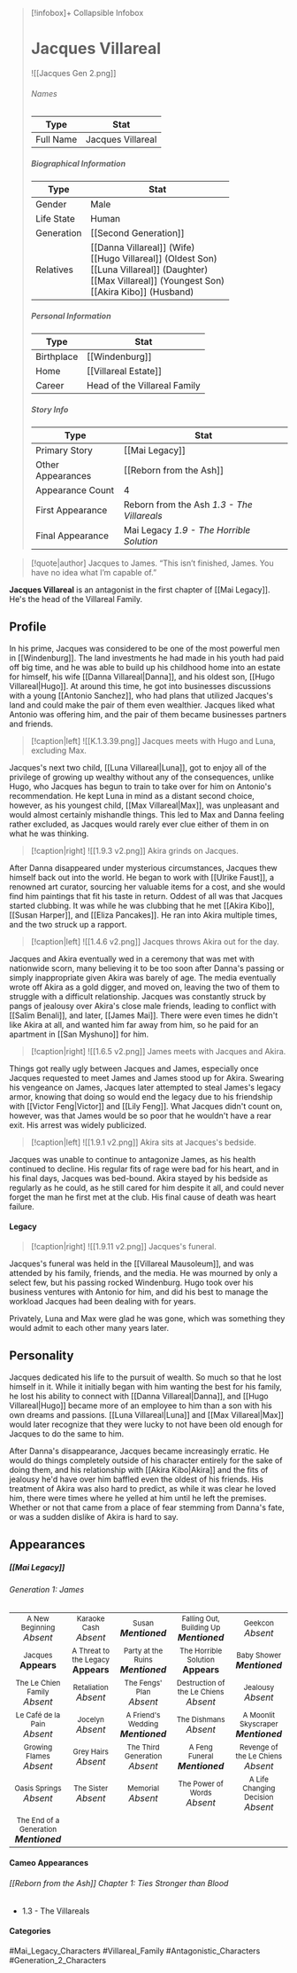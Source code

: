 > [!infobox]+ Collapsible Infobox
> # Jacques Villareal
> ![[Jacques Gen 2.png]] 
> ###### Names 
> | Type | Stat | 
> | ---- | ---- | 
> | Full Name | Jacques Villareal | 
>
> ##### Biographical Information
> | Type | Stat | 
> | ---- | ---- | 
> | Gender | Male | 
> | Life State | Human |
> | Generation | [[Second Generation]] |
> | Relatives |[[Danna Villareal]] (Wife)<br>[[Hugo Villareal]] (Oldest Son)<br>[[Luna Villareal]] (Daughter)<br>[[Max Villareal]] (Youngest Son)<br>[[Akira Kibo]] (Husband)
> 
> ##### Personal Information
> | Type | Stat | 
> | ---- | ---- | 
> | Birthplace |[[Windenburg]]| 
> | Home |[[Villareal Estate]]| 
> | Career | Head of the Villareal Family | 
> 
> ##### Story Info
> | Type | Stat | 
> | ---- | ---- | 
> | Primary Story | [[Mai Legacy]] | 
> | Other Appearances | [[Reborn from the Ash]] | 
> | Appearance Count | 4 | 
> | First Appearance | Reborn from the Ash *1.3 - The Villareals*
> | Final Appearance | Mai Legacy *1.9 - The Horrible Solution*

> [!quote|author] Jacques to James.
> “This isn’t finished, James. You have no idea what I’m capable of.”

**Jacques Villareal** is an antagonist in the first chapter of [[Mai Legacy]]. He's the head of the Villareal Family.

## Profile
In his prime, Jacques was considered to be one of the most powerful men in [[Windenburg]]. The land investments he had made in his youth had paid off big time, and he was able to build up his childhood home into an estate for himself, his wife [[Danna Villareal|Danna]], and his oldest son, [[Hugo Villareal|Hugo]]. At around this time, he got into businesses discussions with a young [[Antonio Sanchez]], who had plans that utilized Jacques's land and could make the pair of them even wealthier. Jacques liked what Antonio was offering him, and the pair of them became businesses partners and friends.

> [!caption|left]
> ![[K.1.3.39.png]] 
> Jacques meets with Hugo and Luna, excluding Max.

Jacques's next two child, [[Luna Villareal|Luna]], got to enjoy all of the privilege of growing up wealthy without any of the consequences, unlike Hugo, who Jacques has begun to train to take over for him on Antonio's recommendation. He kept Luna in mind as a distant second choice, however, as his youngest child, [[Max Villareal|Max]], was unpleasant and would almost certainly mishandle things. This led to Max and Danna feeling rather excluded, as Jacques would rarely ever clue either of them in on what he was thinking.

> [!caption|right]
> ![[1.9.3 v2.png]] 
> Akira grinds on Jacques.

After Danna disappeared under mysterious circumstances, Jacques thew himself back out into the world. He began to work with [[Ulrike Faust]], a renowned art curator, sourcing her valuable items for a cost, and she would find him paintings that fit his taste in return. Oddest of all was that Jacques started clubbing. It was while he was clubbing that he met [[Akira Kibo]], [[Susan Harper]], and [[Eliza Pancakes]]. He ran into Akira multiple times, and the two struck up a rapport.

> [!caption|left]
> ![[1.4.6 v2.png]] 
> Jacques throws Akira out for the day.

Jacques and Akira eventually wed in a ceremony that was met with nationwide scorn, many believing it to be too soon after Danna's passing or simply inappropriate given Akira was barely of age. The media eventually wrote off Akira as a gold digger, and moved on, leaving the two of them to struggle with a difficult relationship. Jacques was constantly struck by pangs of jealousy over Akira's close male friends, leading to conflict with [[Salim Benali]], and later, [[James Mai]]. There were even times he didn't like Akira at all, and wanted him far away from him, so he paid for an apartment in [[San Myshuno]] for him.

> [!caption|right]
> ![[1.6.5 v2.png]] 
> James meets with Jacques and Akira.

Things got really ugly between Jacques and James, especially once Jacques requested to meet James and James stood up for Akira. Swearing his vengeance on James, Jacques later attempted to steal James's legacy armor, knowing that doing so would end the legacy due to his friendship with [[Victor Feng|Victor]] and [[Lily Feng]]. What Jacques didn't count on, however, was that James would be so poor that he wouldn't have a rear exit. His arrest was widely publicized.

> [!caption|left]
> ![[1.9.1 v2.png]] 
> Akira sits at Jacques's bedside.

Jacques was unable to continue to antagonize James, as his health continued to decline. His regular fits of rage were bad for his heart, and in his final days, Jacques was bed-bound. Akira stayed by his bedside as regularly as he could, as he still cared for him despite it all, and could never forget the man he first met at the club. His final cause of death was heart failure.

#### Legacy
> [!caption|right]
> ![[1.9.11 v2.png]] 
> Jacques's funeral.

Jacques's funeral was held in the [[Villareal Mausoleum]], and was attended by his family, friends, and the media. He was mourned by only a select few, but his passing rocked Windenburg. Hugo took over his business ventures with Antonio for him, and did his best to manage the workload Jacques had been dealing with for years.

Privately, Luna and Max were glad he was gone, which was something they would admit to each other many years later. 

## Personality
Jacques dedicated his life to the pursuit of wealth. So much so that he lost himself in it. While it initially began with him wanting the best for his family, he lost his ability to connect with [[Danna Villareal|Danna]], and [[Hugo Villareal|Hugo]] became more of an employee to him than a son with his own dreams and passions. [[Luna Villareal|Luna]] and [[Max Villareal|Max]] would later recognize that they were lucky to not have been old enough for Jacques to do the same to him.

After Danna's disappearance, Jacques became increasingly erratic. He would do things completely outside of his character entirely for the sake of doing them, and his relationship with [[Akira Kibo|Akira]] and the fits of jealousy he'd have over him baffled even the oldest of his friends. His treatment of Akira was also hard to predict, as while it was clear he loved him, there were times where he yelled at him until he left the premises. Whether or not that came from a place of fear stemming from Danna's fate, or was a sudden dislike of Akira is hard to say.

## Appearances
##### [[Mai Legacy]]
###### Generation 1: James
|                                                                       |     |     |     |     |
| --------------------------------------------------------------------- | --- | --- | --- | --- |
| <center><font size=2>A New Beginning<br><font size=3>*Absent*  | <center><font size=2>Karaoke Cash<br><font size=3>*Absent* | <center><font size=2>Susan<br><font size=3>***Mentioned*** | <center><font size=2>Falling Out, Building Up<br><font size=3>***Mentioned***| <center><font size=2>Geekcon<br><font size=3>*Absent* |
| <center><font size=2>Jacques<br><font size=3>**Appears**  | <center><font size=2>A Threat to the Legacy<br><font size=3>**Appears** | <center><font size=2>Party at the Ruins<br><font size=3>***Mentioned*** | <center><font size=2>The Horrible Solution<br><font size=3>**Appears**| <center><font size=2>Baby Shower<br><font size=3>***Mentioned***|
| <center><font size=2>The Le Chien Family<br><font size=3>*Absent*  | <center><font size=2>Retaliation<br><font size=3>*Absent* | <center><font size=2>The Fengs' Plan<br><font size=3>*Absent* | <center><font size=2>Destruction of the Le Chiens<br><font size=3>*Absent*| <center><font size=2>Jealousy<br><font size=3>*Absent* |
| <center><font size=2>Le Café de la Pain<br><font size=3>*Absent*  | <center><font size=2>Jocelyn<br><font size=3>*Absent* | <center><font size=2>A Friend's Wedding<br><font size=3>***Mentioned*** | <center><font size=2>The Dishmans<br><font size=3>*Absent* | <center><font size=2>A Moonlit Skyscraper<br><font size=3>***Mentioned***|
| <center><font size=2>Growing Flames<br><font size=3>*Absent* | <center><font size=2>Grey Hairs<br><font size=3>*Absent*  | <center><font size=2>The Third Generation<br><font size=3>*Absent* | <center><font size=2>A Feng Funeral<br><font size=3>***Mentioned*** | <center><font size=2>Revenge of the Le Chiens<br><font size=3>*Absent* |
| <center><font size=2>Oasis Springs<br><font size=3>*Absent*  | <center><font size=2>The Sister<br><font size=3>*Absent*| <center><font size=2>Memorial<br><font size=3>*Absent* | <center><font size=2>The Power of Words<br><font size=3>*Absent*| <center><font size=2>A Life Changing Decision<br><font size=3>*Absent* |
| <center><font size=2>The End of a Generation<br><font size=3>***Mentioned***  |

#### Cameo Appearances
###### [[Reborn from the Ash]] Chapter 1: Ties Stronger than Blood
- 1.3 - The Villareals

#### Categories
#Mai_Legacy_Characters #Villareal_Family #Antagonistic_Characters #Generation_2_Characters
